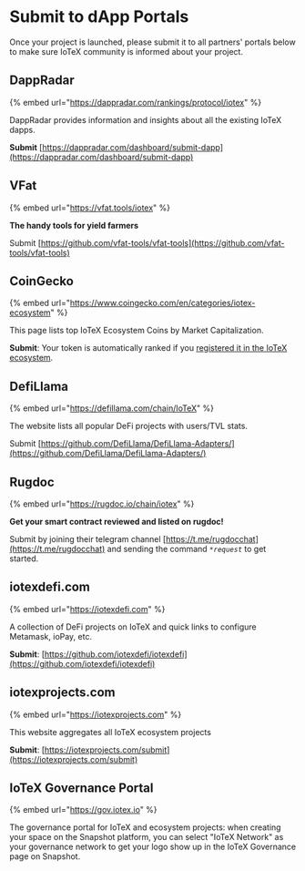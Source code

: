 # Submit to dApp Portals

Once your project is launched, please submit it to all partners' portals below to make sure IoTeX community is informed about your project.

## DappRadar

{% embed url="https://dappradar.com/rankings/protocol/iotex" %}

DappRadar provides information and insights about all the existing IoTeX dapps.

**Submit** [https://dappradar.com/dashboard/submit-dapp](https://dappradar.com/dashboard/submit-dapp)

## VFat

{% embed url="https://vfat.tools/iotex" %}

**The handy tools for yield farmers**

Submit [https://github.com/vfat-tools/vfat-tools](https://github.com/vfat-tools/vfat-tools)

## CoinGecko

{% embed url="https://www.coingecko.com/en/categories/iotex-ecosystem" %}

This page lists top IoTeX Ecosystem Coins by Market Capitalization.

**Submit**: Your token is automatically ranked if you [registered it in the IoTeX ecosystem](register-your-token-in-the-ecosystem.md).

## DefiLlama

{% embed url="https://defillama.com/chain/IoTeX" %}

The website lists all popular DeFi projects with users/TVL stats.

Submit [https://github.com/DefiLlama/DefiLlama-Adapters/](https://github.com/DefiLlama/DefiLlama-Adapters/)

## Rugdoc

{% embed url="https://rugdoc.io/chain/iotex" %}

**Get your smart contract reviewed and listed on rugdoc!**

Submit by joining their telegram channel [https://t.me/rugdocchat](https://t.me/rugdocchat) and sending the command _`*request`_ to get started.

## iotexdefi.com

{% embed url="https://iotexdefi.com" %}

A collection of DeFi projects on IoTeX and quick links to configure Metamask, ioPay, etc.

**Submit**: [https://github.com/iotexdefi/iotexdefi](https://github.com/iotexdefi/iotexdefi)

## iotexprojects.com

{% embed url="https://iotexprojects.com" %}

This website aggregates all IoTeX ecosystem projects

**Submit**: [https://iotexprojects.com/submit](https://iotexprojects.com/submit)

## IoTeX Governance Portal

{% embed url="https://gov.iotex.io" %}

The governance portal for IoTeX and ecosystem projects: when creating your space on the Snapshot platform, you can select "IoTeX Network" as your governance network to get your logo show up in the IoTeX Governance page on Snapshot.
